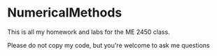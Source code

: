 # NumericalMethods

This is all my homework and labs for the ME 2450 class.

Please do not copy my code, but you're welcome to ask me questions